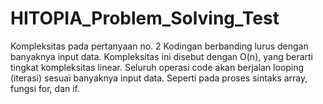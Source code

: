# HITOPIA_Problem_Solving_Test

Kompleksitas pada pertanyaan no. 2
Kodingan berbanding lurus dengan banyaknya input data. Kompleksitas ini disebut dengan O(n), yang berarti tingkat kompleksitas linear. Seluruh operasi code akan berjalan looping (iterasi) sesuai banyaknya input data. Seperti pada proses sintaks array, fungsi for, dan if.
